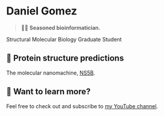 # Daniel Gomez

> 🧑‍🚀 **Seasoned bioinformatician.** 

Structural Molecular Biology Graduate Student

## 🧞 Protein structure predictions

The molecular nanomachine, [NS5B](https://github.com/djg-s/NS5B).

## 👀 Want to learn more?

Feel free to check out and subscribe to [my YouTube channel](https://www.youtube.com/@gentlegomez).
